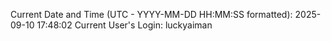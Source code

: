 Current Date and Time (UTC - YYYY-MM-DD HH:MM:SS formatted): 2025-09-10 17:48:02
Current User's Login: luckyaiman
